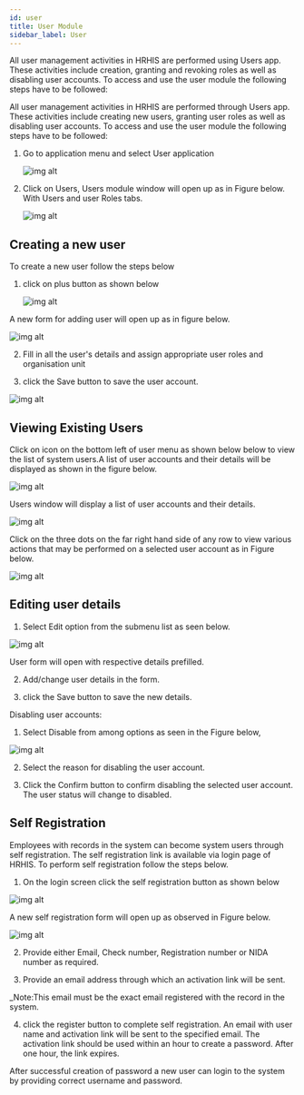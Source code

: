 ```yaml
---
id: user
title: User Module
sidebar_label: User
---
```


All user management activities in HRHIS are performed using Users app. These activities include creation, granting and revoking roles as well as disabling user accounts. To access and use the user module the following steps have to be followed:

All user management activities in HRHIS are performed through Users app. These activities include creating new users, granting user roles as well as disabling user accounts. To access and use the user module the following steps have to be followed:
1.  Go to application menu and select User application

    ![img alt](/images/openuser.png)

2.  Click on Users, Users module window will open up as in Figure below. With Users and user Roles tabs.

    ![img alt](/images/UserPage.png)

 ## Creating a new user ##
To create a new user follow the steps below
1. click on plus button as shown below

   ![img alt](/images/CreatingUser.png)

A new form for adding user will open up as in
figure below.

![img alt](/images/NewUserForm.png)

2. Fill in all the user's details and assign appropriate user roles and organisation unit

3. click the Save button to save the user account.

 ![img alt](/images/SavingUser.png)

 ## Viewing Existing Users ##
  Click on icon on the bottom left of user menu as shown below below to view the list of system users.A list of user accounts and their details will be displayed as shown in the figure below.

![img alt](/images/ViewingUsers.png)

Users window will display a list of user accounts and their details.

![img alt](/images/UserList.png)

Click on the three dots on the far right hand side of any row to view various actions that may be performed on a selected user account as in Figure below.

![img alt](/images/UserSubMenus.png)

 ## Editing user details ##
 1. Select Edit option from the submenu list as seen below.
 
 ![img alt](/images/UserSubMenus.png)

  User form will open with respective details prefilled. 

 2. Add/change user details in the form. 

 3. click the Save button to save the new details.
 
 Disabling user accounts:
 1. Select Disable from among options as seen in the Figure below,

 ![img alt](/images/SubMenuList.png)

 2. Select the reason for disabling the user account. 

 3. Click the Confirm button to confirm disabling the selected user account. The user status will change to disabled.

## Self Registration ## 
Employees with records in the system can become system users through self registration. The self registration link is available via login page of HRHIS. To perform self registration follow the steps below.

 1. On the login screen click the self registration button as shown below

 ![img alt](/images/SelfRegistrationBtn.png)

 A new self registration form will open up as observed in Figure below.

![img alt](/images/SelfRegistrationForm.png)

 2. Provide either Email, Check number, Registration number or NIDA number as required.

 3. Provide an email address through which an activation link will be sent.

_Note:This email must be the exact email registered with the record in the system.

4. click the register button to complete self registration. An email with user name and  activation link will be sent to the specified email. The activation link should be used within an hour to create a password. After one hour, the link expires.

After successful creation of password a new user can login to the system by providing correct username and password.
